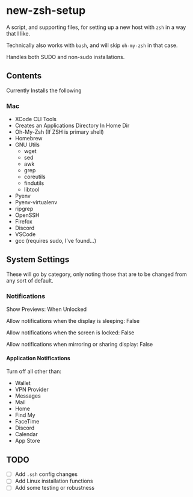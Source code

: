 # new-zsh-setup
A script, and supporting files, for setting up a new host with `zsh` in a way that I like.

Technically also works with `bash`, and will skip `oh-my-zsh` in that case.

Handles both SUDO and non-sudo installations.

## Contents

Currently Installs the following

### Mac

- XCode CLI Tools
- Creates an Applications Directory In Home Dir
- Oh-My-Zsh (If ZSH is primary shell)
- Homebrew
- GNU Utils
    - wget
    - sed
    - awk
    - grep
    - coreutils
    - findutils
    - libtool
- Pyenv
- Pyenv-virtualenv
- ripgrep
- OpenSSH
- Firefox
- Discord
- VSCode
- gcc (requires sudo, I've found...)

## System Settings

These will go by category, only noting those that are to be changed from any sort of default.

### Notifications

Show Previews: When Unlocked

Allow notifications when the display is sleeping: False

Allow notifications when the screen is locked: False

Allow notifications when mirroring or sharing display: False

#### Application Notifications

Turn off all other than:
- Wallet
- VPN Provider
- Messages
- Mail
- Home
- Find My
- FaceTime
- Discord
- Calendar
- App Store

## TODO

- [ ] Add `.ssh` config changes
- [ ] Add Linux installation functions
- [ ] Add some testing or robustness
